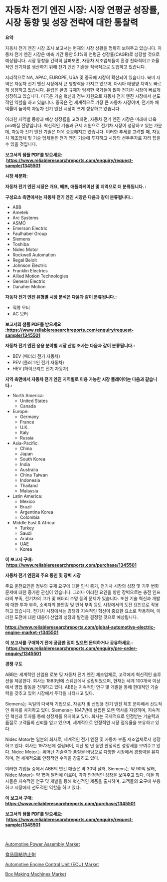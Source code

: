 <p><h1>자동차 전기 엔진 시장: 시장 연평균 성장률, 시장 동향 및 성장 전략에 대한 통찰력</h1></p><p><strong>요약</strong></p>
<p><p>자동차 전기 엔진 시장 조사 보고서는 현재의 시장 상황을 명확히 보여주고 있습니다. 자동차 전기 엔진 시장은 예측 기간 동안 5.1%의 연평균 성장률(CAGR)로 성장할 것으로 예상됩니다. 시장 동향을 간략히 살펴보면, 자동차 제조업체들이 환경 친화적이고 효율적인 전기차를 생산하기 위해 전기 엔진 기술을 적극적으로 도입하고 있습니다.</p><p>지리적으로 NA, APAC, EUROPE, USA 및 중국에 시장이 확산되어 있습니다. 북미 지역은 자동차 전기 엔진 시장에서 큰 영향력을 가지고 있으며, 아시아 태평양 지역도 빠르게 성장하고 있습니다. 유럽은 환경 규제가 엄격한 국가들이 많아 전기차 시장이 빠르게 성장하고 있습니다. 미국은 기술 혁신과 정부 지원으로 자동차 전기 엔진 시장에서 선도적인 역할을 하고 있습니다. 중국은 전 세계적으로 가장 큰 자동차 시장이며, 전기차 채택률이 높아져 자동차 전기 엔진 시장이 크게 성장하고 있습니다.</p><p>이러한 지역별 동향과 예상 성장률을 고려하면, 자동차 전기 엔진 시장은 미래에 더욱 pro해질 전망입니다. 혁신적인 기술과 규제 지원으로 전기차 시장이 성장하고 있는 가운데, 자동차 전기 엔진 기술은 더욱 중요해지고 있습니다. 이러한 추세를 고려할 때, 자동차 제조업체 및 기술 업체들은 전기 엔진 기술에 투자하고 시장의 선두주자로 자리 잡을 수 있을 것입니다.</p></p>
<p><strong>보고서의 샘플 PDF를 받으세요: &nbsp;<a href="https://www.reliableresearchreports.com/enquiry/request-sample/1345501">https://www.reliableresearchreports.com/enquiry/request-sample/1345501</a></strong></p>
<p><strong>시장 세분화:</strong></p>
<p><strong> 자동차 전기 엔진 시장은 개요, 배포, 애플리케이션 및 지역으로 더 분류됩니다. :</strong></p>
<p><strong>구성요소 측면에서는 자동차 전기 엔진 시장은 다음과 같이 분류됩니다.:</strong></p>
<p><ul><li>ABB</li><li>Ametek</li><li>Arc Systems</li><li>ASMO</li><li>Emerson Electric</li><li>Faulhaber Group</li><li>Siemens</li><li>Toshiba</li><li>Nidec Motor</li><li>Rockwell Automation</li><li>Regal Beloit</li><li>Johnson Electric</li><li>Franklin Electrics</li><li>Allied Motion Technologies</li><li>General Electric</li><li>Danaher Motion</li></ul></p>
<p><strong> 자동차 전기 엔진 유형별 시장 분석은 다음과 같이 분류됩니다.:</strong></p>
<p><ul><li>직류 모터</li><li>AC 모터</li></ul></p>
<p><strong>보고서의 샘플 PDF를 받으세요 :<a href="https://www.reliableresearchreports.com/enquiry/request-sample/1345501">https://www.reliableresearchreports.com/enquiry/request-sample/1345501</a></strong></p>
<p><strong> 자동차 전기 엔진 응용 분야별 시장 산업 조사는 다음과 같이 분류됩니다.:</strong></p>
<p><ul><li>BEV (배터리 전기 자동차)</li><li>PEV (플러그인 전기 자동차)</li><li>HEV (하이브리드 전기 자동차)</li></ul></p>
<p><strong>지역 측면에서 자동차 전기 엔진 지역별로 이용 가능한 시장 플레이어는 다음과 같습니다.:</strong></p>
<p><ul>
    <li>
        North America:
        <ul>
            <li>United States</li>
            <li>Canada</li>
        </ul>
    </li>
    <li>
        Europe:
        <ul>
            <li>Germany</li>
            <li>France</li>
            <li>U.K.</li>
            <li>Italy</li>
            <li>Russia</li>
        </ul>
    </li>
    <li>
        Asia-Pacific:
        <ul>
            <li>China</li>
            <li>Japan</li>
            <li>South Korea</li>
            <li>India</li>
            <li>Australia</li>
            <li>China Taiwan</li>
            <li>Indonesia</li>
            <li>Thailand</li>
            <li>Malaysia</li>
        </ul>
    </li>
    <li>
        Latin America:
        <ul>
            <li>Mexico</li>
            <li>Brazil</li>
            <li>Argentina Korea</li>
            <li>Colombia</li>
        </ul>
    </li>
    <li>
        Middle East & Africa:
        <ul>
            <li>Turkey</li>
            <li>Saudi</li>
            <li>Arabia</li>
            <li>UAE</li>
            <li>Korea</li>
        </ul>
    </li>
    </ul></p>
<p><strong>이 보고서 구매: &nbsp;<a href="https://www.reliableresearchreports.com/purchase/1345501">https://www.reliableresearchreports.com/purchase/1345501</a></strong></p>
<p><strong>자동차 전기 엔진의 주요 동인 및 장벽 시장</strong></p>
<p><p>주요 운전요인은 정부의 규제 요구에 대한 인식 증가, 전기차 시장의 성장 및 기후 변화 문제에 대한 증가한 관심이 있습니다. 그러나 이러한 요인을 향한 장벽으로는 충전 인프라의 부족, 전기차의 고가 및 배터리 수명 등의 문제가 있습니다. 또한 기술 혁신과 개발에 대한 투자 부족, 소비자의 불안감 및 인식 부족 등도 시장에서의 도전 요인으로 작용하고 있습니다. 전기차 시장에서는 경쟁과 지속적인 혁신이 중요한 요소로 작용하며, 이러한 도전에 대한 대응이 산업의 성장과 발전을 결정할 것으로 예상됩니다. </p></p>
<p><strong><a href="https://www.reliableresearchreports.com/global-automotive-electric-engine-market-r1345501">https://www.reliableresearchreports.com/global-automotive-electric-engine-market-r1345501</a></strong></p>
<p><strong>이 보고서를 구매하기 전에 궁금한 점이 있으면 문의하거나 공유하세요.: &nbsp;<a href="https://www.reliableresearchreports.com/enquiry/pre-order-enquiry/1345501">https://www.reliableresearchreports.com/enquiry/pre-order-enquiry/1345501</a></strong></p>
<p><strong>경쟁 구도</strong></p>
<p><p>ABB는 세계적인 산업용 로봇 및 자동차 전기 엔진 제조업체로, 고객에게 혁신적인 솔루션을 제공한다. 회사는 1883년에 스웨덴에서 설립되었으며, 현재는 세계 100개국 이상에서 영업 활동을 전개하고 있다. ABB는 지속적인 연구 및 개발을 통해 현대적인 기술력을 갖추고 있어 시장에서 두각을 나타내고 있다.</p><p>Siemens는 독일의 다국적 기업으로, 자동차 및 산업용 전기 엔진 제조 분야에서 선도적인 위치를 차지하고 있다. Siemens는 1847년에 설립된 오랜 역사를 자랑하며, 지속적인 혁신과 투자를 통해 성장세를 유지하고 있다. 회사는 국제적으로 인정받는 기술력과 품질로 고객들의 신뢰를 얻고 있으며, 세계적으로 안정적인 시장 점유율을 보유하고 있다.</p><p>Nidec Motor는 일본의 회사로, 세계적인 전기 엔진 및 자동차 부품 제조업체로서 성장하고 있다. 회사는 1973년에 설립되어, 지난 몇 년 동안 안정적인 성장세를 보여주고 있다. Nidec Motor는 뛰어난 기술력과 품질을 바탕으로 다양한 시장에서 경쟁력을 유지하며, 전 세계적으로 안정적인 수익을 창출하고 있다.</p><p>이러한 기업들 중에서 ABB의 연간 매출은 약 30억 달러, Siemens는 약 90억 달러, Nidec Motor는 약 15억 달러에 이르며, 각각 안정적인 성장을 보여주고 있다. 이들 회사들은 지속적인 연구 및 개발을 통해 혁신적인 제품을 출시하며, 고객들의 요구에 부응하고 시장에서 선도적인 역할을 하고 있다.</p></p>
<p><strong>이 보고서 구매: &nbsp; <a href="https://www.reliableresearchreports.com/purchase/1345501">https://www.reliableresearchreports.com/purchase/1345501</a></strong></p>
<p><strong>보고서의 샘플 PDF를 받으세요: &nbsp;<a href="https://www.reliableresearchreports.com/enquiry/request-sample/1345501">https://www.reliableresearchreports.com/enquiry/request-sample/1345501</a></strong><strong></strong></p>
<p>&nbsp;</p>
<p><p><a href="https://www.linkedin.com/pulse/automotive-power-assembly-market-size-growth-segmentation-1xwee?trackingId=%2F2on%2B8UcjX9lbKVhSstnxg%3D%3D">Automotive Power Assembly Market</a></p><p><a href="https://github.com/nemesis2824/Market-Research-Report-List-1/blob/main/856648722168.md">食品固結防止剤</a></p><p><a href="https://www.linkedin.com/pulse/automotive-engine-control-unit-ecu-market-size-growing-forecasted-slaoe?trackingId=RhcKHB0CtuSKkeqVzCqJiA%3D%3D">Automotive Engine Control Unit (ECU) Market</a></p><p><a href="https://github.com/nicholepatriciadoylenwnrjr0/Market-Research-Report-List-2/blob/main/box-making-machines-market.md">Box Making Machines Market</a></p></p>